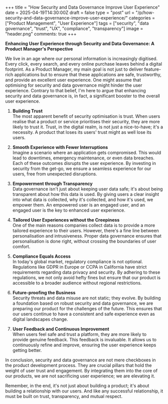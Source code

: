 +++
title = "How Security and Data Governance Improve User Experience"
date = 2025-04-19T14:30:00Z
draft = false
type = "post"
url = "/p/how-security-and-data-governance-improve-user-experience/"
categories = ["Product Management", "User Experience"]
tags = ["security", "data governance", "trust", "UX", "compliance", "transparency"]
image = "header.png"
comments: true
+++

**Enhancing User Experience through Security and Data Governance: A Product Manager's Perspective**

We live in an age where our personal information is increasingly digitised. Every click, every search, and every online purchase leaves behind a digital footprint. As a Product Manager, my main goal is not just to deliver feature-rich applications but to ensure that these applications are safe, trustworthy, and provide an excellent user experience. One might assume that optimising for security and data governance might hinder the user experience. Contrary to that belief, I'm here to argue that enhancing security and data governance is, in fact, a significant booster to the overall user experience.

1. **Building Trust**  
The most apparent benefit of security optimisation is trust. When users realise that a product or service prioritises their security, they are more likely to trust it. Trust, in the digital realm, is not just a nice-to-have; it's a necessity. A product that loses its users' trust might as well lose its users.

2. **Smooth Experience with Fewer Interruptions**  
Imagine a scenario where an application gets compromised. This would lead to downtimes, emergency maintenance, or even data breaches. Each of these outcomes disrupts the user experience. By investing in security from the get-go, we ensure a seamless experience for our users, free from unexpected disruptions.

3. **Empowerment through Transparency**  
Data governance isn't just about keeping user data safe; it's about being transparent about how this data is used. By giving users a clear insight into what data is collected, why it's collected, and how it's used, we empower them. An empowered user is an engaged user, and an engaged user is the key to enhanced user experience.

4. **Tailored User Experiences without the Creepiness**  
One of the main reasons companies collect data is to provide a more tailored experience to their users. However, there's a fine line between personalisation and intrusiveness. Proper data governance ensures that personalisation is done right, without crossing the boundaries of user comfort.

5. **Compliance Equals Access**  
In today's global market, regulatory compliance is not optional. Regulations like GDPR in Europe or CCPA in California have strict requirements regarding data privacy and security. By adhering to these regulations, we not only avoid hefty fines but ensure that our product is accessible to a broader audience without regional restrictions.

6. **Future-proofing the Business**  
Security threats and data misuse are not static; they evolve. By building a foundation based on robust security and data governance, we are preparing our product for the challenges of the future. This ensures that our users continue to have a consistent and safe experience even as digital landscapes change.

7. **User Feedback and Continuous Improvement**  
When users feel safe and trust a platform, they are more likely to provide genuine feedback. This feedback is invaluable. It allows us to continuously refine and improve, ensuring the user experience keeps getting better.

In conclusion, security and data governance are not mere checkboxes in the product development process. They are crucial pillars that hold the weight of user trust and engagement. By integrating them into the core of our products, we are not sacrificing user experience; we are elevating it.

Remember, in the end, it's not just about building a product; it's about building a relationship with our users. And like any successful relationship, it must be built on trust, transparency, and mutual respect.